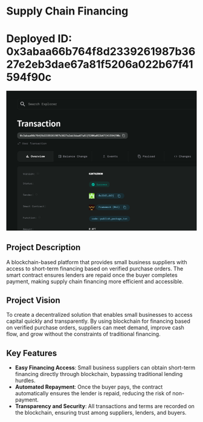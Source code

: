 # Supply Chain Financing

# Deployed ID: 0x3abaa66b764f8d2339261987b3627e2eb3dae67a81f5206a022b67f41594f90c
![alt text](image.png)

## Project Description
A blockchain-based platform that provides small business suppliers with access to short-term financing based on verified purchase orders. The smart contract ensures lenders are repaid once the buyer completes payment, making supply chain financing more efficient and accessible.

## Project Vision
To create a decentralized solution that enables small businesses to access capital quickly and transparently. By using blockchain for financing based on verified purchase orders, suppliers can meet demand, improve cash flow, and grow without the constraints of traditional financing.

## Key Features
- **Easy Financing Access**: Small business suppliers can obtain short-term financing directly through blockchain, bypassing traditional lending hurdles.
- **Automated Repayment**: Once the buyer pays, the contract automatically ensures the lender is repaid, reducing the risk of non-payment.
- **Transparency and Security**: All transactions and terms are recorded on the blockchain, ensuring trust among suppliers, lenders, and buyers.
